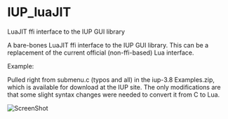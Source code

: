 IUP_luaJIT
==========

LuaJIT ffi interface to the IUP GUI library

A bare-bones LuaJIT ffi interface to the IUP GUI library.  This can be a replacement of the current official
(non-ffi-based) Lua interface.


Example:

Pulled right from submenu.c (typos and all) in the iup-3.8 Examples.zip, 
which is available for download at the IUP site.  The only modifications
are that some slight syntax changes were needed to convert it
from C to Lua.

![ScreenShot](https://raw.github.com/rmbishop/IUP_luaJIT/master/example1.png)

